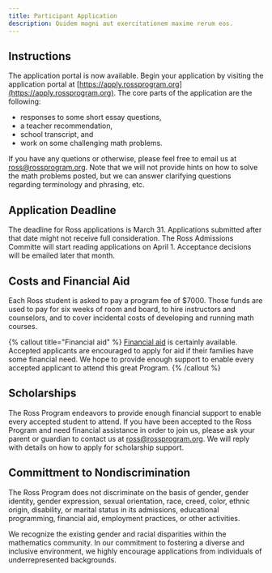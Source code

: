 ```yaml
---
title: Participant Application
description: Quidem magni aut exercitationem maxime rerum eos.
---
```


## Instructions

The application portal is now available. Begin your application by visiting the application portal at [https://apply.rossprogram.org](https://apply.rossprogram.org). The core parts of the application are the following:

- responses to some short essay questions,
- a teacher recommendation,
- school transcript, and
- work on some challenging math problems.

If you have any quetions or otherwise, please feel free to email us at [ross@rossprogram.org](mailto:ross@rossprogram.org). Note that we will not provide hints on how to solve the math problems posted, but we can answer clarifying questions regarding terminology and phrasing, etc.

## Application Deadline

The deadline for Ross applications is March 31. Applications submitted after that date might not receive full consideration. The Ross Admissions Committe will start reading applications on April 1. Acceptance decisions will be emailed later that month.

## Costs and Financial Aid

Each Ross student is asked to pay a program fee of $7000. Those funds are used to pay for six weeks of room and board, to hire instructors and counselors, and to cover incidental costs of developing and running math courses.

{% callout title="Financial aid" %}
[Financial aid](students/faq/#are-scholarships-available) is certainly available. Accepted applicants are encouraged to apply for aid if their families have some financial need. We hope to provide enough support to enable every accepted applicant to attend this great Program.
{% /callout %}

## Scholarships

The Ross Program endeavors to provide enough financial support to enable every accepted student to attend. If you have been accepted to the Ross Program and need financial assistance in order to join us, please ask your parent or guardian to contact us at [ross@rossprogram.org](mailto:ross@rossprogram.org). We will reply with details on how to apply for scholarship support.

## Committment to Nondiscrimination

The Ross Program does not discriminate on the basis of gender, gender identity, gender expression, sexual orientation, race, creed, color, ethnic origin, disability, or marital status in its admissions, educational programming, financial aid, employment practices, or other activities.

We recognize the existing gender and racial disparities within the mathematics community. In our commitment to fostering a diverse and inclusive environment, we highly encourage applications from individuals of underrepresented backgrounds.